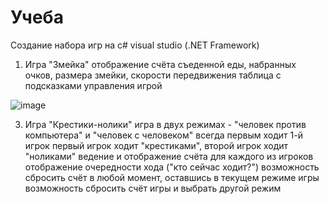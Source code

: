 # Учеба

Создание набора игр на c# visual studio (.NET Framework) 

1. Игра "Змейка"
отображение счёта съеденной еды, набранных очков, размера змейки, скорости передвижения
таблица с подсказками управления игрой

![image](https://github.com/user-attachments/assets/961123b9-6e5d-4dcb-a196-1f487812eedb)

3. Игра "Крестики-нолики"
игра в двух режимах - "человек против компьютера" и "человек с человеком"
всегда первым ходит 1-й игрок
первый игрок ходит "крестиками", второй игрок ходит "ноликами"
ведение и отображение счёта для каждого из игроков
отображение очередности хода ("кто сейчас ходит?")
возможность сбросить счёт в любой момент, оставшись в текущем режиме игры
возможность сбросить счёт игры и выбрать другой режим

